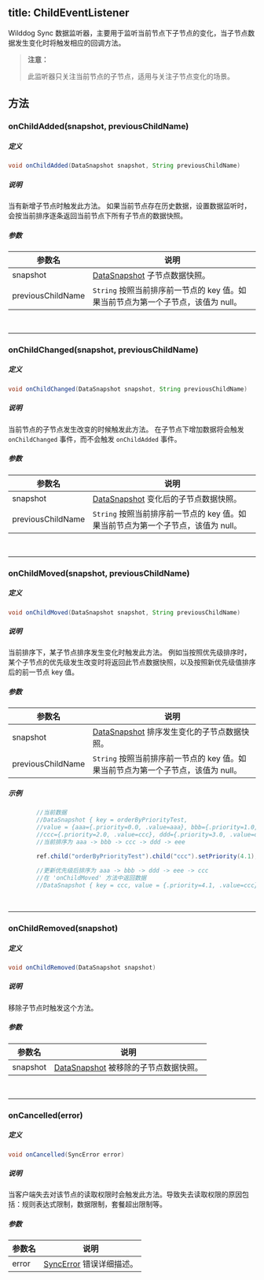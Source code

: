 title:  ChildEventListener
---

Wilddog Sync 数据监听器，主要用于监听当前节点下子节点的变化，当子节点数据发生变化时将触发相应的回调方法。 
<blockquote class="warning">
  <p><strong>注意：</strong></p>
  此监听器只关注当前节点的子节点，适用与关注子节点变化的场景。
</blockquote>

## 方法

### onChildAdded(snapshot, previousChildName)
##### 定义

```java
void onChildAdded(DataSnapshot snapshot, String previousChildName)
```

##### 说明

当有新增子节点时触发此方法。
如果当前节点存在历史数据，设置数据监听时，会按当前排序逐条返回当前节点下所有子节点的数据快照。

##### 参数

参数名 | 说明
--- | ---
snapshot | [DataSnapshot](/sync/Java/api/DataSnapshot.html) 子节点数据快照。
previousChildName | `String` 按照当前排序前一节点的 key 值。如果当前节点为第一个子节点，该值为 null。

</br>

---
### onChildChanged(snapshot, previousChildName)
##### 定义

```java
void onChildChanged(DataSnapshot snapshot, String previousChildName)
```

##### 说明

当前节点的子节点发生改变的时候触发此方法。
在子节点下增加数据将会触发 `onChildChanged` 事件，而不会触发 `onChildAdded` 事件。

##### 参数

参数名 | 说明
--- | ---
snapshot | [DataSnapshot](/sync/Java/api/DataSnapshot.html) 变化后的子节点数据快照。
previousChildName | `String` 按照当前排序前一节点的 key 值。如果当前节点为第一个子节点，该值为 null。

</br>

---
### onChildMoved(snapshot, previousChildName)
##### 定义

```java
void onChildMoved(DataSnapshot snapshot, String previousChildName)
```

##### 说明

当前排序下，某子节点排序发生变化时触发此方法。
例如当按照优先级排序时，某个子节点的优先级发生改变时将返回此节点数据快照，以及按照新优先级值排序后的前一节点 key 值。

##### 参数

参数名 | 说明
--- | ---
snapshot | [DataSnapshot](/sync/Java/api/DataSnapshot.html) 排序发生变化的子节点数据快照。
previousChildName | `String` 按照当前排序前一节点的 key 值。如果当前节点为第一个子节点，该值为 null。

##### 示例
```java
        //当前数据
        //DataSnapshot { key = orderByPriorityTest, 
        //value = {aaa={.priority=0.0, .value=aaa}, bbb={.priority=1.0, .value=bbb}, 
        //ccc={.priority=2.0, .value=ccc}, ddd={.priority=3.0, .value=ddd}, eee={.priority=4.0, .value=eee} }
        //当前排序为 aaa -> bbb -> ccc -> ddd -> eee

        ref.child("orderByPriorityTest").child("ccc").setPriority(4.1);
        
        //更新优先级后排序为 aaa -> bbb -> ddd -> eee -> ccc 
        //在 'onChildMoved' 方法中返回数据
        //DataSnapshot { key = ccc, value = {.priority=4.1, .value=ccc} }, prevNode:eee
```

</br>

---
### onChildRemoved(snapshot)
##### 定义

```java
void onChildRemoved(DataSnapshot snapshot)
```

##### 说明

移除子节点时触发这个方法。

##### 参数

参数名 | 说明
--- | ---
snapshot | [DataSnapshot](/sync/Java/api/DataSnapshot.html) 被移除的子节点数据快照。
</br>

---

### onCancelled(error)
##### 定义

```java
void onCancelled(SyncError error)
```

##### 说明

当客户端失去对该节点的读取权限时会触发此方法。导致失去读取权限的原因包括：规则表达式限制，数据限制，套餐超出限制等。

##### 参数

参数名 | 说明
--- | ---
error | [SyncError](/sync/Java/api/SyncError.html) 错误详细描述。


</br>

